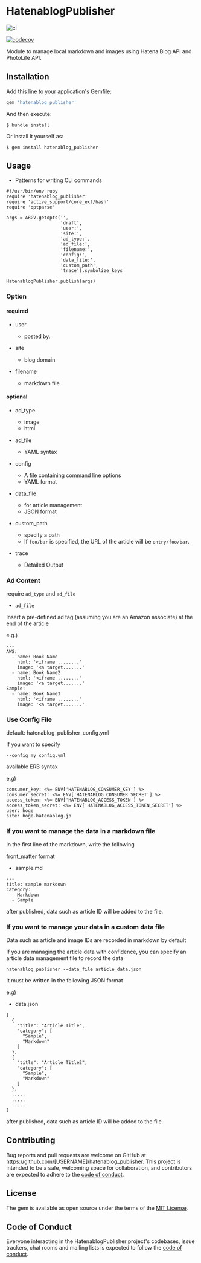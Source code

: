 # HatenablogPublisher

![ci](https://github.com/swfz/hatenablog_publisher/workflows/ci/badge.svg)

[![codecov](https://codecov.io/gh/swfz/hatenablog_publisher/branch/master/graph/badge.svg)](https://codecov.io/gh/swfz/hatenablog_publisher)

Module to manage local markdown and images using Hatena Blog API and PhotoLife API.

## Installation

Add this line to your application's Gemfile:

```ruby
gem 'hatenablog_publisher'
```

And then execute:

    $ bundle install

Or install it yourself as:

    $ gem install hatenablog_publisher

## Usage

- Patterns for writing CLI commands

```
#!/usr/bin/env ruby
require 'hatenablog_publisher'
require 'active_support/core_ext/hash'
require 'optparse'

args = ARGV.getopts('',
                    'draft',
                    'user:',
                    'site:',
                    'ad_type:',
                    'ad_file:',
                    'filename:',
                    'config:',
                    'data_file:',
                    'custom_path',
                    'trace').symbolize_keys

HatenablogPublisher.publish(args)
```

### Option

#### required
- user
    - posted by.

- site
    - blog domain

- filename
    - markdown file

#### optional

- ad_type
    - image
    - html

- ad_file
    - YAML syntax

- config
    - A file containing command line options
    - YAML format

- data_file
    - for article management
    - JSON format

- custom_path
    - specify a path
    - If `foo/bar` is specified, the URL of the article will be `entry/foo/bar`.

- trace
    - Detailed Output

### Ad Content

require `ad_type` and `ad_file`

- `ad_file`

Insert a pre-defined ad tag (assuming you are an Amazon associate) at the end of the article

e.g.)

```
---
AWS:
  - name: Book Name
    html: '<iframe ........'
    image: '<a target.......'
  - name: Book Name2
    html: '<iframe ........'
    image: '<a target.......'
Sample:
  - name: Book Name3
    html: '<iframe ........'
    image: '<a target.......'
```

### Use Config File

default: hatenablog_publisher_config.yml

If you want to specify

```
--config my_config.yml
```

available ERB syntax

e.g)

```
consumer_key: <%= ENV['HATENABLOG_CONSUMER_KEY'] %>
consumer_secret: <%= ENV['HATENABLOG_CONSUMER_SECRET'] %>
access_token: <%= ENV['HATENABLOG_ACCESS_TOKEN'] %>
access_token_secret: <%= ENV['HATENABLOG_ACCESS_TOKEN_SECRET'] %>
user: hoge
site: hoge.hatenablog.jp
```

### If you want to manage the data in a markdown file

In the first line of the markdown, write the following

front_matter format

- sample.md

```
---
title: sample markdown
category:
  - Markdown
  - Sample
```

after published, data such as article ID will be added to the file.

### If you want to manage your data in a custom data file

Data such as article and image IDs are recorded in markdown by default

If you are managing the article data with confidence, you can specify an article data management file to record the data

```
hatenablog_publisher --data_file article_data.json
```

It must be written in the following JSON format

e.g)

- data.json

```
[
  {
    "title": "Article Title",
    "category": [
      "Sample",
      "Markdown"
    ]
  },
  {
    "title": "Article Title2",
    "category": [
      "Sample",
      "Markdown"
    ]
  },
  .....
  .....
  .....
]
```

after published, data such as article ID will be added to the file.


## Contributing

Bug reports and pull requests are welcome on GitHub at https://github.com/[USERNAME]/hatenablog_publisher. This project is intended to be a safe, welcoming space for collaboration, and contributors are expected to adhere to the [code of conduct](https://github.com/[USERNAME]/hatenablog_publisher/blob/master/CODE_OF_CONDUCT.md).


## License

The gem is available as open source under the terms of the [MIT License](https://opensource.org/licenses/MIT).

## Code of Conduct

Everyone interacting in the HatenablogPublisher project's codebases, issue trackers, chat rooms and mailing lists is expected to follow the [code of conduct](https://github.com/[USERNAME]/hatenablog_publisher/blob/master/CODE_OF_CONDUCT.md).
